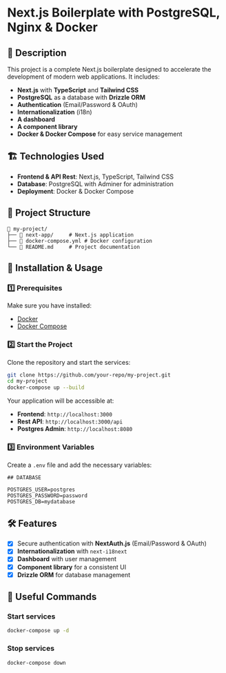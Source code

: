 # Next.js Boilerplate with PostgreSQL, Nginx & Docker

## 🚀 Description
This project is a complete Next.js boilerplate designed to accelerate the development of modern web applications. It includes:

- **Next.js** with **TypeScript** and **Tailwind CSS**
- **PostgreSQL** as a database with **Drizzle ORM**
- **Authentication** (Email/Password & OAuth)
- **Internationalization** (i18n)
- **A dashboard**
- **A component library**
- **Docker & Docker Compose** for easy service management

## 🏗 Technologies Used

- **Frontend & API Rest**: Next.js, TypeScript, Tailwind CSS
- **Database**: PostgreSQL with Adminer for administration
- **Deployment**: Docker & Docker Compose

## 📂 Project Structure

```
📂 my-project/
├── 📂 next-app/     # Next.js application
├── 📜 docker-compose.yml # Docker configuration
└── 📜 README.md     # Project documentation
```

## 🔧 Installation & Usage

### 1️⃣ Prerequisites
Make sure you have installed:
- [Docker](https://www.docker.com/)
- [Docker Compose](https://docs.docker.com/compose/)

### 2️⃣ Start the Project

Clone the repository and start the services:

```bash
git clone https://github.com/your-repo/my-project.git
cd my-project
docker-compose up --build
```

Your application will be accessible at:
- **Frontend**: `http://localhost:3000`
- **Rest API**: `http://localhost:3000/api`
- **Postgres Admin**: `http://localhost:8080`

### 3️⃣ Environment Variables

Create a `.env` file and add the necessary variables:

```
## DATABASE

POSTGRES_USER=postgres
POSTGRES_PASSWORD=password
POSTGRES_DB=mydatabase
```

## 🛠 Features

- [x] Secure authentication with **NextAuth.js** (Email/Password & OAuth)
- [x] **Internationalization** with `next-i18next`
- [x] **Dashboard** with user management
- [x] **Component library** for a consistent UI
- [x] **Drizzle ORM** for database management

## 📜 Useful Commands

### Start services
```bash
docker-compose up -d
```

### Stop services
```bash
docker-compose down
```